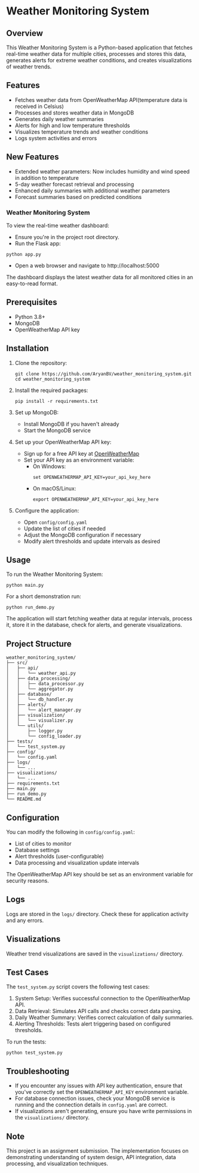 # Weather Monitoring System

## Overview

This Weather Monitoring System is a Python-based application that fetches real-time weather data for multiple cities, processes and stores this data, generates alerts for extreme weather conditions, and creates visualizations of weather trends.

## Features

- Fetches weather data from OpenWeatherMap API(temperature data is received in Celsius)
- Processes and stores weather data in MongoDB
- Generates daily weather summaries
- Alerts for high and low temperature thresholds
- Visualizes temperature trends and weather conditions
- Logs system activities and errors

## New Features 

- Extended weather parameters: Now includes humidity and wind speed in addition to temperature
- 5-day weather forecast retrieval and processing
- Enhanced daily summaries with additional weather parameters
- Forecast summaries based on predicted conditions

### Weather Monitoring System

To view the real-time weather dashboard:

- Ensure you're in the project root directory.
- Run the Flask app:

```
python app.py
```

- Open a web browser and navigate to http://localhost:5000

The dashboard displays the latest weather data for all monitored cities in an easy-to-read format.

## Prerequisites

- Python 3.8+
- MongoDB
- OpenWeatherMap API key

## Installation

1. Clone the repository:
   ```
   git clone https://github.com/AryanBV/weather_monitoring_system.git
   cd weather_monitoring_system
   ```

2. Install the required packages:
   ```
   pip install -r requirements.txt
   ```

3. Set up MongoDB:
   - Install MongoDB if you haven't already
   - Start the MongoDB service

4. Set up your OpenWeatherMap API key:
   - Sign up for a free API key at [OpenWeatherMap](https://openweathermap.org/api)
   - Set your API key as an environment variable:
     - On Windows:
       ```
       set OPENWEATHERMAP_API_KEY=your_api_key_here
       ```
     - On macOS/Linux:
       ```
       export OPENWEATHERMAP_API_KEY=your_api_key_here
       ```

5. Configure the application:
   - Open `config/config.yaml`
   - Update the list of cities if needed
   - Adjust the MongoDB configuration if necessary
   - Modify alert thresholds and update intervals as desired

## Usage

To run the Weather Monitoring System:

```
python main.py
```

For a short demonstration run:

```
python run_demo.py
```

The application will start fetching weather data at regular intervals, process it, store it in the database, check for alerts, and generate visualizations.

## Project Structure

```
weather_monitoring_system/
├── src/
│   ├── api/
│   │   └── weather_api.py
│   ├── data_processing/
│   │   ├── data_processor.py
│   │   └── aggregator.py
│   ├── database/
│   │   └── db_handler.py
│   ├── alerts/
│   │   └── alert_manager.py
│   ├── visualization/
│   │   └── visualizer.py
│   └── utils/
│       ├── logger.py
│       └── config_loader.py
├── tests/
│   └── test_system.py
├── config/
│   └── config.yaml
├── logs/
│   └── ...
├── visualizations/
│   └── ...
├── requirements.txt
├── main.py
├── run_demo.py
└── README.md
```

## Configuration

You can modify the following in `config/config.yaml`:
- List of cities to monitor
- Database settings
- Alert thresholds (user-configurable)
- Data processing and visualization update intervals

The OpenWeatherMap API key should be set as an environment variable for security reasons.

## Logs

Logs are stored in the `logs/` directory. Check these for application activity and any errors.

## Visualizations

Weather trend visualizations are saved in the `visualizations/` directory.


## Test Cases

The `test_system.py` script covers the following test cases:

1. System Setup: Verifies successful connection to the OpenWeatherMap API.
2. Data Retrieval: Simulates API calls and checks correct data parsing.
3. Daily Weather Summary: Verifies correct calculation of daily summaries.
4. Alerting Thresholds: Tests alert triggering based on configured thresholds.

To run the tests:

```
python test_system.py
```

## Troubleshooting

- If you encounter any issues with API key authentication, ensure that you've correctly set the `OPENWEATHERMAP_API_KEY` environment variable.
- For database connection issues, check your MongoDB service is running and the connection details in `config.yaml` are correct.
- If visualizations aren't generating, ensure you have write permissions in the `visualizations/` directory.

## Note 

This project is an assignment submission. The implementation focuses on demonstrating understanding of system design, API integration, data processing, and visualization techniques. 